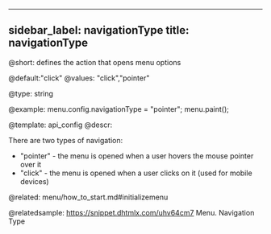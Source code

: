 
---
sidebar_label: navigationType
title: navigationType
---          

@short: 
defines the action that opens menu options

@default:"click"
@values: "click","pointer"


@type: string

@example: 
menu.config.navigationType = "pointer";
menu.paint();


@template:	api_config
@descr: 

There are two types of navigation:

- "pointer" - the menu is opened when a user hovers the mouse pointer over it
- "click" - the menu is opened when a user clicks on it (used for mobile devices)

@related:
menu/how_to_start.md#initializemenu

@relatedsample: https://snippet.dhtmlx.com/uhv64cm7	Menu. Navigation Type